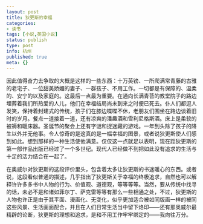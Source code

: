 ```yaml
---
layout: post
title: 狄更斯的幸福
categories:
- 读书
tags: [小说,英国小说]
status: publish
type: post
info: 杭州
published: true
meta: {}
---
```


因此值得奋力去争取的大概是这样的一些东西：十万英镑、一所爬满常青藤的古雅的老宅子、一位甜美娇媚的妻子、一群孩子、不用工作。一切都是有保障的、温柔的、安宁的以及家庭的。这最后一点最为重要。在通向长满青苔的教堂院子的路边埋葬着我们所热爱的人儿，他们在幸福结局尚未到来之时便已死去。仆人们都逗人发笑，保持着封建式的传统，孩子们在膝边喋喋不休，老朋友们围坐在路边谈着旧时的岁月。餐点一道接着一道，还有凉爽的潘趣酒和雪利尼格斯酒。床上是柔软的被褥和暖床器。圣诞节的聚会上还有字谜和捉迷藏的游戏。一年到头除了孩子的降生以外并无他事。令人惊奇的是这真的是一幅幸福的图景，或者说狄更斯使人们感到如此。想到那样的一种生活使他满意。仅仅这一点就足以表明，现在距狄更斯的第一部作品出版已经过了一个多世纪。现代人已经做不到把如此没有追求的生活与十足的活力结合在一起了。

在奥威尔对狄更斯的这段评价里头，包含着太多让狄更斯的书迷暖心的东西。或者说，这段看似普通的描述，几乎指出了狄更斯关于幸福的终极追求，自然也可以解释许许多多书中人物的行为、价值观、道德观，等等等等。当然，要从传统中找寻的话，未必不是和诸如菲尔丁、萨克雷等等有那么一些相通之处，不过，狄更斯的人物也许正是由于其平面、漫画化、无变化，似乎更加适合被如同版画一样的被同这些风景、生活画面配合，并且在人们日常生活当中留下烙印——还有那奥威尔最精辟的论断，狄更斯的理想和追求，是和不用工作牢牢绑定的——我向往万分。

 
